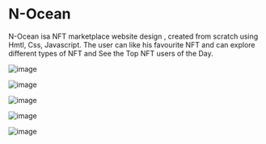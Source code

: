 # N-Ocean
  N-Ocean isa NFT marketplace website design , created from scratch using Hmtl, Css, Javascript.
  The user can like his favourite NFT and can explore different types of NFT and See the Top NFT users of the Day.

![image](https://user-images.githubusercontent.com/73299058/192652949-7ae613be-46a8-4ce6-b42b-6e11685829d2.png)

![image](https://user-images.githubusercontent.com/73299058/192652988-3618dfe4-93ec-4ab4-a923-96779dd18d4d.png)

![image](https://user-images.githubusercontent.com/73299058/192653087-e49326e8-c9e5-41b3-945a-bc932bb89480.png)

![image](https://user-images.githubusercontent.com/73299058/192653154-401925ce-cdee-4d2b-bc17-bfa60e64f73d.png)

![image](https://user-images.githubusercontent.com/73299058/192653203-a65a7583-e7fe-445c-beb1-71bff368590a.png)
